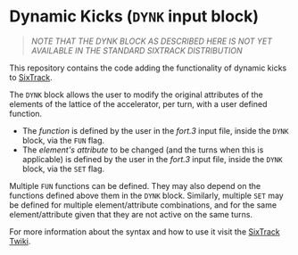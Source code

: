 # Dynamic Kicks (`DYNK` input block)

>*NOTE THAT THE DYNK BLOCK AS DESCRIBED HERE IS NOT YET AVAILABLE IN THE STANDARD SIXTRACK DISTRIBUTION* 

This repository contains the code adding the functionality of dynamic kicks to [SixTrack](http://sixtrack.web.cern.ch/SixTrack/).

The `DYNK` block allows the user to modify the original attributes of the elements of the lattice of the accelerator, per turn, with a user defined function.

* The *function* is defined by the user in the _fort.3_ input file, inside the `DYNK` block, via the `FUN` flag.
* The *element's attribute* to be changed (and the turns when this is applicable) is defined by the user in the _fort.3_ input file, inside the `DYNK` block, via the `SET` flag.

Multiple `FUN` functions can be defined. They may also depend on the functions defined above them in the `DYNK` block. Similarly, multiple `SET` may be defined for multiple element/attribute combinations, and for the same element/attribute given that they are not active on the same turns.

For more information about the syntax and how to use it visit the [SixTrack Twiki](https://twiki.cern.ch/twiki/bin/view/LHCAtHome/SixTrackDoc#Dynamic_Kicks_DYNK_input_block).
